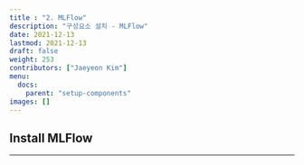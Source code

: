 ```yaml
---
title : "2. MLFlow"
description: "구성요소 설치 - MLFlow"
date: 2021-12-13
lastmod: 2021-12-13
draft: false
weight: 253
contributors: ["Jaeyeon Kim"]
menu:
  docs:
    parent: "setup-components"
images: []
---
```


## Install MLFlow

---
